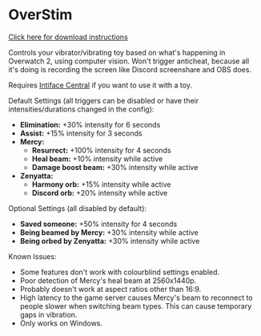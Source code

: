# OverStim
[Click here for download instructions](https://github.com/cryo-es/OverStim/releases)

Controls your vibrator/vibrating toy based on what's happening in Overwatch 2, using computer vision. Won't trigger anticheat, because all it's doing is recording the screen like Discord screenshare and OBS does.

Requires [Intiface Central](https://intiface.com/central/)  if you want to use it with a toy.

Default Settings (all triggers can be disabled or have their intensities/durations changed in the config):
- **Elimination:** +30% intensity for 6 seconds
- **Assist:** +15% intensity for 3 seconds
- **Mercy:**
  - **Resurrect:** +100% intensity for 4 seconds
  - **Heal beam:** +10% intensity while active
  - **Damage boost beam:** +30% intensity while active
- **Zenyatta:**
  - **Harmony orb:** +15% intensity while active
  - **Discord orb:** +20% intensity while active

Optional Settings (all disabled by default):
- **Saved someone:** +50% intensity for 4 seconds
- **Being beamed by Mercy:** +30% intensity while active
- **Being orbed by Zenyatta:** +30% intensity while active

Known Issues:
- Some features don't work with colourblind settings enabled.
- Poor detection of Mercy's heal beam at 2560x1440p.
- Probably doesn't work at aspect ratios other than 16:9.
- High latency to the game server causes Mercy's beam to reconnect to people slower when switching beam types. This can cause temporary gaps in vibration.
- Only works on Windows.
